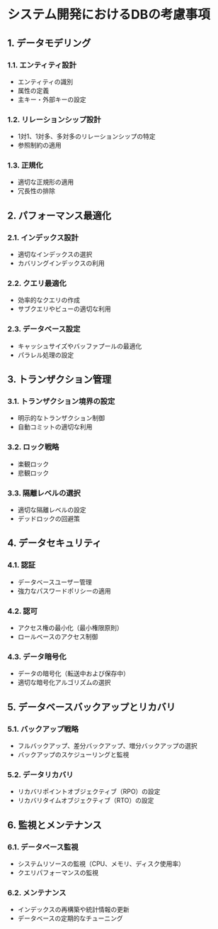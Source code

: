 # システム開発におけるDBの考慮事項

## 1. データモデリング

### 1.1. エンティティ設計
- エンティティの識別
- 属性の定義
- 主キー・外部キーの設定

### 1.2. リレーションシップ設計
- 1対1、1対多、多対多のリレーションシップの特定
- 参照制約の適用

### 1.3. 正規化
- 適切な正規形の適用
- 冗長性の排除

## 2. パフォーマンス最適化

### 2.1. インデックス設計
- 適切なインデックスの選択
- カバリングインデックスの利用

### 2.2. クエリ最適化
- 効率的なクエリの作成
- サブクエリやビューの適切な利用

### 2.3. データベース設定
- キャッシュサイズやバッファプールの最適化
- パラレル処理の設定

## 3. トランザクション管理

### 3.1. トランザクション境界の設定
- 明示的なトランザクション制御
- 自動コミットの適切な利用

### 3.2. ロック戦略
- 楽観ロック
- 悲観ロック

### 3.3. 隔離レベルの選択
- 適切な隔離レベルの設定
- デッドロックの回避策

## 4. データセキュリティ

### 4.1. 認証
- データベースユーザー管理
- 強力なパスワードポリシーの適用

### 4.2. 認可
- アクセス権の最小化（最小権限原則）
- ロールベースのアクセス制御

### 4.3. データ暗号化
- データの暗号化（転送中および保存中）
- 適切な暗号化アルゴリズムの選択

## 5. データベースバックアップとリカバリ

### 5.1. バックアップ戦略
- フルバックアップ、差分バックアップ、増分バックアップの選択
- バックアップのスケジューリングと監視

### 5.2. データリカバリ
- リカバリポイントオブジェクティブ（RPO）の設定
- リカバリタイムオブジェクティブ（RTO）の設定

## 6. 監視とメンテナンス

### 6.1. データベース監視
- システムリソースの監視（CPU、メモリ、ディスク使用率）
- クエリパフォーマンスの監視

### 6.2. メンテナンス
- インデックスの再構築や統計情報の更新
- データベースの定期的なチューニング

